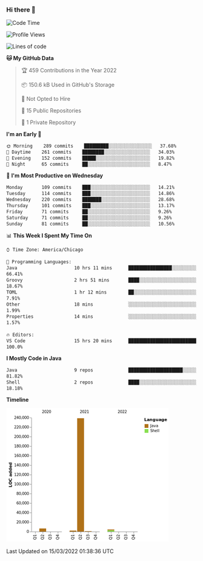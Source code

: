 ### Hi there 👋


<!--START_SECTION:waka-->
![Code Time](http://img.shields.io/badge/Code%20Time-2%2C143%20hrs%2046%20mins-blue)

![Profile Views](http://img.shields.io/badge/Profile%20Views-1-blue)

![Lines of code](https://img.shields.io/badge/From%20Hello%20World%20I%27ve%20Written-253%20Thousand%20lines%20of%20code-blue)

**🐱 My GitHub Data** 

> 🏆 459 Contributions in the Year 2022
 > 
> 📦 150.6 kB Used in GitHub's Storage 
 > 
> 🚫 Not Opted to Hire
 > 
> 📜 15 Public Repositories 
 > 
> 🔑 1 Private Repository 
 > 
**I'm an Early 🐤** 

```text
🌞 Morning    289 commits    █████████░░░░░░░░░░░░░░░░   37.68% 
🌆 Daytime    261 commits    ████████░░░░░░░░░░░░░░░░░   34.03% 
🌃 Evening    152 commits    █████░░░░░░░░░░░░░░░░░░░░   19.82% 
🌙 Night      65 commits     ██░░░░░░░░░░░░░░░░░░░░░░░   8.47%

```
📅 **I'm Most Productive on Wednesday** 

```text
Monday       109 commits    ███░░░░░░░░░░░░░░░░░░░░░░   14.21% 
Tuesday      114 commits    ███░░░░░░░░░░░░░░░░░░░░░░   14.86% 
Wednesday    220 commits    ███████░░░░░░░░░░░░░░░░░░   28.68% 
Thursday     101 commits    ███░░░░░░░░░░░░░░░░░░░░░░   13.17% 
Friday       71 commits     ██░░░░░░░░░░░░░░░░░░░░░░░   9.26% 
Saturday     71 commits     ██░░░░░░░░░░░░░░░░░░░░░░░   9.26% 
Sunday       81 commits     ██░░░░░░░░░░░░░░░░░░░░░░░   10.56%

```


📊 **This Week I Spent My Time On** 

```text
⌚︎ Time Zone: America/Chicago

💬 Programming Languages: 
Java                     10 hrs 11 mins      ████████████████░░░░░░░░░   66.41% 
Groovy                   2 hrs 51 mins       ████░░░░░░░░░░░░░░░░░░░░░   18.67% 
TOML                     1 hr 12 mins        ██░░░░░░░░░░░░░░░░░░░░░░░   7.91% 
Other                    18 mins             ░░░░░░░░░░░░░░░░░░░░░░░░░   1.99% 
Properties               14 mins             ░░░░░░░░░░░░░░░░░░░░░░░░░   1.57%

🔥 Editors: 
VS Code                  15 hrs 20 mins      █████████████████████████   100.0%

```

**I Mostly Code in Java** 

```text
Java                     9 repos             ████████████████████░░░░░   81.82% 
Shell                    2 repos             ████░░░░░░░░░░░░░░░░░░░░░   18.18%

```


**Timeline**

![Chart not found](https://raw.githubusercontent.com/powercasgamer/powercasgamer/master/charts/bar_graph.png) 


 Last Updated on 15/03/2022 01:38:36 UTC
<!--END_SECTION:waka-->
